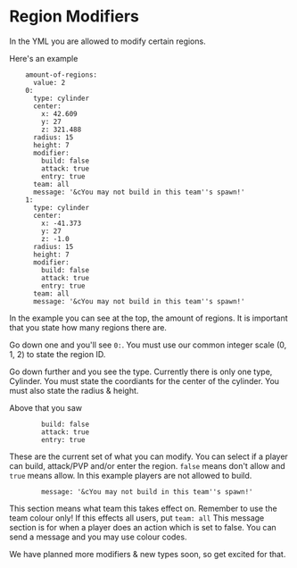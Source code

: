 # Region Modifiers 

In the YML you are allowed to modify certain regions. 

Here's an example

```  modified-regions:
    amount-of-regions:
      value: 2
    0:
      type: cylinder
      center: 
        x: 42.609
        y: 27
        z: 321.488
      radius: 15
      height: 7
      modifier:
        build: false
        attack: true
        entry: true
      team: all
      message: '&cYou may not build in this team''s spawn!'
    1:
      type: cylinder
      center:
        x: -41.373
        y: 27
        z: -1.0
      radius: 15
      height: 7
      modifier:
        build: false
        attack: true
        entry: true
      team: all
      message: '&cYou may not build in this team''s spawn!'
```

In the example you can see at the top, the amount of regions. 
It is important that you state how many regions there are.

Go down one and you'll see ```0:```. You must use our common integer scale (0, 1, 2) to state the region ID.

Go down further and you see the type.
Currently there is only one type, Cylinder. 
You must state the coordiants for the center of the cylinder.
You must also state the radius & height. 

Above that you saw
```      modifier:
        build: false
        attack: true
        entry: true
```
These are the current set of what you can modify. You can select if a player can build, attack/PVP and/or enter the region. 
```false``` means don't allow and ```true``` means allow. In this example players are not allowed to build.


```     team: all
        message: '&cYou may not build in this team''s spawn!'
```

This section means what team this takes effect on. Remember to use the team colour only! If this effects all users, put ```team: all```
This message section is for when a player does an action which is set to false. You can send a message and you may use colour codes.

We have planned more modifiers & new types soon, so get excited for that.
